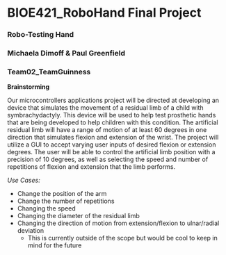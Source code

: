 # BIOE421_RoboHand Final Project 

### Robo-Testing Hand
### Michaela Dimoff & Paul Greenfield
### Team02_TeamGuinness

__Brainstorming__

Our microcontrollers applications project will be directed at developing an device that simulates the movement of a residual limb of a child with symbrachydactyly. This device will be used to help test prosthetic hands that are being developed to help children with this condition. The artificial residual limb will have a range of motion of at least 60 degrees in one direction that simulates flexion and extension of the wrist. The project will utilize a GUI to accept varying user inputs of desired flexion or extension degrees. The user will be able to control the artificial limb position with a precision of 10 degrees, as well as selecting the speed and number of repetitions of flexion and extension that the limb performs. 

_Use Cases:_
* Change the position of the arm
* Change the number of repetitions 
* Changing the speed
* Changing the diameter of the residual limb
* Changing the direction of motion from extension/flexion to ulnar/radial deviation
	* This is currently outside of the scope but would be cool to keep in mind for the future

